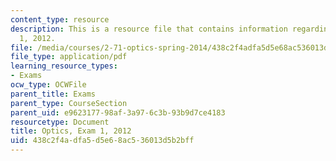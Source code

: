 ```yaml
---
content_type: resource
description: This is a resource file that contains information regarding optics exam
  1, 2012.
file: /media/courses/2-71-optics-spring-2014/438c2f4adfa5d5e68ac536013d5b2bff_MIT2_71S14_s12_note_quiz1.pdf
file_type: application/pdf
learning_resource_types:
- Exams
ocw_type: OCWFile
parent_title: Exams
parent_type: CourseSection
parent_uid: e9623177-98af-3a97-6c3b-93b9d7ce4183
resourcetype: Document
title: Optics, Exam 1, 2012
uid: 438c2f4a-dfa5-d5e6-8ac5-36013d5b2bff
---
```

